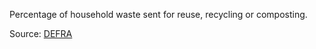 Percentage of household waste sent for reuse, recycling or composting.

Source: <a href="https://www.gov.uk/government/statistical-data-sets/env18-local-authority-collected-waste-annual-results-tables" target="_blank">DEFRA</a>


